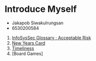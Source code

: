 # Introduce Myself
- Jakapob Siwakulrungsan
- 6530200584
1. [InfoSysSec Glossary : Acceptable Risk](acceptable-risk)
2. [New Years Card](newsyearscard)
3. [Timeliness](timeliness)
4. [Board Games]

